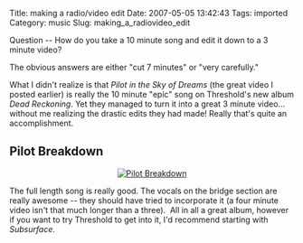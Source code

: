 Title: making a radio/video edit
Date: 2007-05-05 13:42:43
Tags: imported
Category: music
Slug: making_a_radiovideo_edit

Question -- How do you take a 10 minute song and edit it down to a 3 minute video?

The obvious answers are either "cut 7 minutes" or "very carefully."

What I didn't realize is that <em>Pilot in the Sky of Dreams</em> (the great video I posted earlier) is really the 10 minute "epic" song on Threshold's new album <em>Dead Reckoning</em>.  Yet they managed to turn it into a great 3 minute video...  without me realizing the drastic edits they had made!  Really that's quite an accomplishment.

## Pilot Breakdown

<a href="http://blog.mcstudios.net/wordpress/wp-content/uploads/2007/05/pilot.png" title="Pilot Breakdown"></a>

<div style="text-align: center"><a href="http://blog.mcstudios.net/wordpress/wp-content/uploads/2007/05/pilot.png" title="Pilot Breakdown"><img src="http://blog.mcstudios.net/wordpress/wp-content/uploads/2007/05/pilot.png" alt="Pilot Breakdown" /></a></div>

The full length song is really good.  The vocals on the bridge section are really awesome -- they should have tried to incorporate it (a four minute video isn't that much longer than a three).  All in all a great album, however if you want to try Threshold to get into it, I'd recommend starting with <em>Subsurface</em>.
